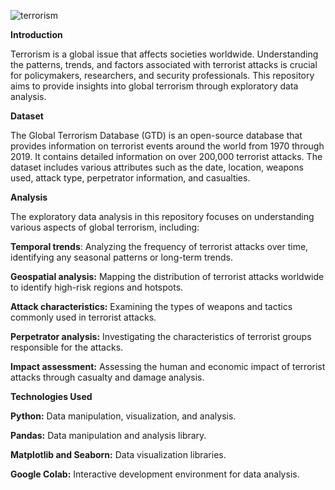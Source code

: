 ![terrorism](https://github.com/user-attachments/assets/dac2890c-d173-41d7-b366-cc5c9635aed4)


**Introduction**

Terrorism is a global issue that affects societies worldwide. Understanding the patterns, trends, and factors associated with terrorist attacks is crucial for policymakers, researchers, and security professionals. This repository aims to provide insights into global terrorism through exploratory data analysis.

**Dataset**

The Global Terrorism Database (GTD) is an open-source database that provides information on terrorist events around the world from 1970 through 2019. It contains detailed information on over 200,000 terrorist attacks. The dataset includes various attributes such as the date, location, weapons used, attack type, perpetrator information, and casualties.

**Analysis**

The exploratory data analysis in this repository focuses on understanding various aspects of global terrorism, including:

**Temporal trends**: Analyzing the frequency of terrorist attacks over time, identifying any seasonal patterns or long-term trends.

**Geospatial analysis:** Mapping the distribution of terrorist attacks worldwide to identify high-risk regions and hotspots.

**Attack characteristics:** Examining the types of weapons and tactics commonly used in terrorist attacks.

**Perpetrator analysis:** Investigating the characteristics of terrorist groups responsible for the attacks.

**Impact assessment:** Assessing the human and economic impact of terrorist attacks through casualty and damage analysis.

**Technologies Used**

**Python:** Data manipulation, visualization, and analysis.

**Pandas:** Data manipulation and analysis library.

**Matplotlib and Seaborn:** Data visualization libraries.

**Google Colab:** Interactive development environment for data analysis.


